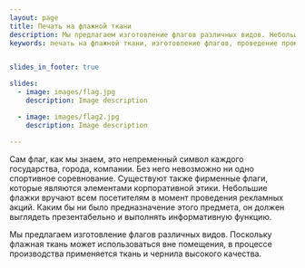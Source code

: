 ```yaml
---
layout: page
title: Печать на флажной ткани
description: Мы предлагаем изготовление флагов различных видов. Небольшие флажки вручают всем посетителям в момент проведения рекламных акций. 
keywords: печать на флажной ткани, изготовление флагов, проведение промо-акций,  печать флага города, изготовление фирменного флага, печать флага срочно.


slides_in_footer: true

slides:
  - image: images/flag.jpg
    description: Image description

  - image: images/flag2.jpg
    description: Image description

---
```


Сам флаг, как мы знаем, это непременный символ каждого государства, города, компании. Без него невозможно ни одно спортивное соревнование. Существуют также фирменные флаги, которые являются элементами корпоративной этики. Небольшие флажки вручают всем посетителям в момент проведения рекламных акций. Каким бы ни было предназначение этого предмета, он должен выглядеть презентабельно и выполнять информативную функцию.

Мы предлагаем изготовление флагов различных видов. Поскольку флажная ткань может использоваться вне помещения, в процессе производства применяется ткань и чернила высокого качества. 
